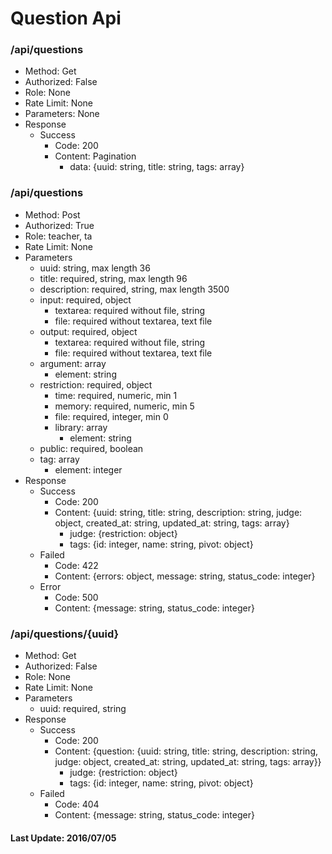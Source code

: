 # Question Api

### /api/questions

- Method: Get
- Authorized: False
- Role: None
- Rate Limit: None
- Parameters: None
- Response
  - Success
    - Code: 200
    - Content: Pagination
      - data: {uuid: string, title: string, tags: array}

### /api/questions

- Method: Post
- Authorized: True
- Role: teacher, ta
- Rate Limit: None
- Parameters
  - uuid: string, max length 36
  - title: required, string, max length 96
  - description: required, string, max length 3500
  - input: required, object
    - textarea: required without file, string
    - file: required without textarea, text file 
  - output: required, object
    - textarea: required without file, string
    - file: required without textarea, text file
  - argument: array
    - element: string
  - restriction: required, object
    - time: required, numeric, min 1
    - memory: required, numeric, min 5
    - file: required, integer, min 0
    - library: array
      - element: string
  - public: required, boolean
  - tag: array
    - element: integer
- Response
  - Success
    - Code: 200
    - Content: {uuid: string, title: string, description: string, judge: object, created_at: string, updated_at: string, tags: array}
      - judge: {restriction: object}
      - tags: {id: integer, name: string, pivot: object}
  - Failed
    - Code: 422
    - Content: {errors: object, message: string, status_code: integer}
  - Error
    - Code: 500
    - Content: {message: string, status_code: integer}

### /api/questions/{uuid}

- Method: Get
- Authorized: False
- Role: None
- Rate Limit: None
- Parameters
  - uuid: required, string
- Response
  - Success
    - Code: 200
    - Content: {question: {uuid: string, title: string, description: string, judge: object, created_at: string, updated_at: string, tags: array}}
      - judge: {restriction: object}
      - tags: {id: integer, name: string, pivot: object}
  - Failed
    - Code: 404
    - Content: {message: string, status_code: integer}

#### Last Update: 2016/07/05
